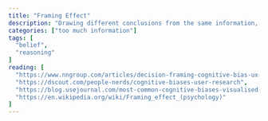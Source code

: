 ```yaml
---
title: "Framing Effect"
description: "Drawing different conclusions from the same information, depending on how that information is presented."
categories: ["too much information"]
tags: [
  "belief",
  "reasoning"
]
reading: [
  "https://www.nngroup.com/articles/decision-framing-cognitive-bias-ux-pros/",
  "https://dscout.com/people-nerds/cognitive-biases-user-research",
  "https://blog.usejournal.com/most-common-cognitive-biases-visualised-explained-ad94574f8054",
  "https://en.wikipedia.org/wiki/Framing_effect_(psychology)"
]
---
```


